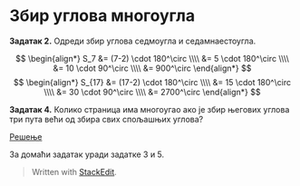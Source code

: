 # Збир углова многоугла

**Задатак 2.** Одреди збир углова седмоугла и седамнаестоугла.

$$
\begin{align*}
S_7 &= (7-2) \cdot 180^\circ
\\\\ &= 5 \cdot 180^\circ
\\\\ &= 10 \cdot 90^\circ
\\\\ &= 900^\circ
\end{align*}
$$
$$
\begin{align*}
S_{17} &= (17-2) \cdot 180^\circ
\\\\ &= 15 \cdot 180^\circ
\\\\ &= 30 \cdot 90^\circ
\\\\ &= 2700^\circ
\end{align*}
$$

**Задатак 4.** Колико страница има многоугао ако је збир његових углова три пута већи од збира свих спољашњих углова?

[Решење](https://photos.app.goo.gl/otPJ2MYVXjxr8CN77)

За домаћи задатак уради задатке 3 и 5.

> Written with [StackEdit](https://stackedit.io/).
